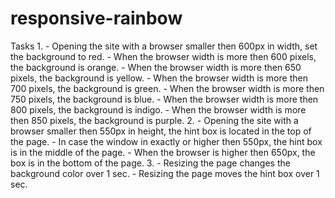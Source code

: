 # responsive-rainbow

Tasks
1. 
	- Opening the site with a browser smaller then 600px in width, set the background to red.
    - When the browser width is more then 600 pixels, the background is orange.
    - When the browser width is more then 650 pixels, the background is yellow.
    - When the browser width is more then 700 pixels, the background is green.
    - When the browser width is more then 750 pixels, the background is blue.
    - When the browser width is more then 800 pixels, the background is indigo.
    - When the browser width is more then 850 pixels, the background is purple.
2. 
	- Opening the site with a browser smaller then 550px in height, the hint box is located in the top of the page.
    - In case the window in exactly or higher then 550px, the hint box is in the middle of the page.
    - When the browser is higher then 650px, the box is in the bottom of the page.
3.
	- Resizing the page changes the background color over 1 sec.
    - Resizing the page moves the hint box over 1 sec.